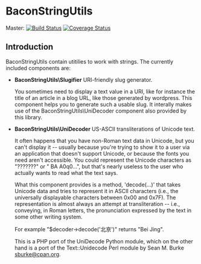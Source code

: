 BaconStringUtils
================

Master:
[![Build Status](https://api.travis-ci.org/Bacon/BaconStringUtils.png?branch=master)](http://travis-ci.org/Bacon/BaconStringUtils)
[![Coverage Status](https://coveralls.io/repos/Bacon/BaconStringUtils/badge.png?branch=master)](https://coveralls.io/r/Bacon/BaconStringUtils)

Introduction
------------
BaconStringUtils contain utitilies to work with strings. The currently included
components are:

*   **BaconStringUtils\Slugifier**
    URI-friendly slug generator.

    You sometimes need to display a text value in a URI, like for instance the
    title of an article in a blog URL, like those generated by wordpress. This
    component helps you to generate such a usable slug. It interally makes use
    of the BaconStringUtils\UniDecoder component also provided by this library.

*   **BaconStringUtils\UniDecoder**
    US-ASCII transliterations of Unicode text.

    It often happens that you have non-Roman text data in Unicode, but you can't
    display it -- usually because you're trying to show it to a user via an
    application that doesn't support Unicode, or because the fonts you need
    aren't accessible. You could represent the Unicode characters as "???????"
    or " BA A0q0...", but that's nearly useless to the user who actually wants
    to read what the text says.

    What this component provides is a method, 'decode(...)' that takes Unicode
    data and tries to represent it in ASCII characters (i.e., the universally
    displayable characters between 0x00 and 0x7F). The representation is almost
    always an attempt at transliteration -- i.e., conveying, in Roman letters,
    the pronunciation expressed by the text in some other writing system.

    For example "$decoder->decode('北亰')" returns "Bei Jing".

    This is a PHP port of the UniDecode Python module, which on the other hand
    is a port of the Text::Unidecode Perl module by Sean M. Burke
    <sburke@cpan.org>.

